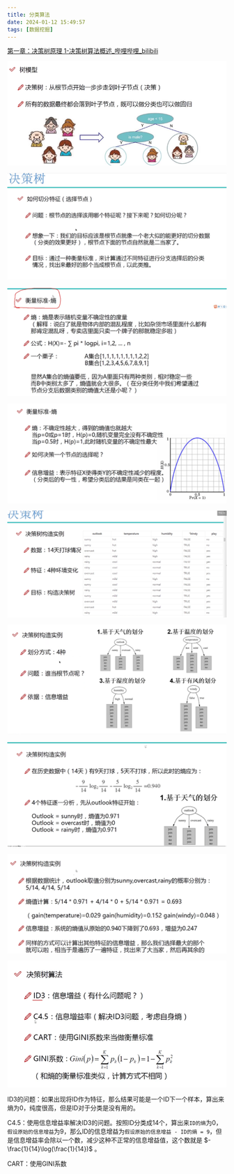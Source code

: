 ```yaml
---
title: 分类算法
date: 2024-01-12 15:49:57
tags: [数据挖掘]
---
```


[第一章：决策树原理 1-决策树算法概述_哔哩哔哩_bilibili](https://www.bilibili.com/video/BV1zN41167xn?p=2&vd_source=55460d497036dd635125163b0e99f789)



![image-20240112155024963](分类算法/image-20240112155024963.png)

![image-20240112155506650](分类算法/image-20240112155506650.png)

![image-20240112155630136](分类算法/image-20240112155630136.png)

![image-20240112160606246](分类算法/image-20240112160606246.png)

![image-20240112160654223](分类算法/image-20240112160654223.png)

![image-20240112160704230](分类算法/image-20240112160704230.png)

![image-20240112160742713](分类算法/image-20240112160742713.png)

![image-20240112161008571](分类算法/image-20240112161008571.png)

![image-20240112161305573](分类算法/image-20240112161305573.png)

ID3的问题：如果出现将ID作为特征，那么结果可能是一个ID下一个样本，算出来熵为0，纯度很高，但是ID对于分类是没有用的。

C4.5：使用信息增益率解决ID3的问题。按照ID分类成14个，算出来`ID的熵`为0，`假设原始的信息增益`为9，那么ID的信息增益为`假设原始的信息增益 - ID的熵 = 9`，但是信息增益率会除以一个数，减少这种不正常的信息增益值，这个数就是 $-\frac{1}{14}\log(\frac{1}{14})$ 。

CART：使用GINI系数






















